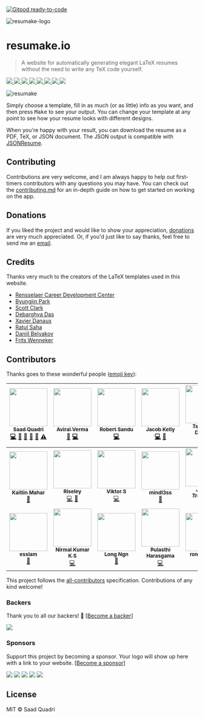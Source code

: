[![Gitpod ready-to-code](https://img.shields.io/badge/Gitpod-ready--to--code-blue?logo=gitpod)](https://gitpod.io/#https://github.com/saadq/resumake.io)

![resumake-logo](https://i.imgur.com/Y4JmhrV.png)

# resumake.io
> A website for automatically generating elegant LaTeX resumes without the need to write any TeX code yourself.

<a href="https://github.com/saadq/resumake/stargazers">
    <img src="https://img.shields.io/github/stars/saadq/resumake.svg">
</a>
<a href="https://github.com/saadq/resumake/issues">
    <img src="https://img.shields.io/github/issues/saadq/resumake.io.svg">
</a>
<a href="https://github.com/saadq/resumake/blob/master/license">
  <img src="https://img.shields.io/github/license/saadq/resumake.svg?colorB=000000">
</a>
<a href="https://gitter.im/saadq/resumake">
  <img src="https://badges.gitter.im/saadq/resumake.svg">
</a>  
<a href="https://saythanks.io/to/saadq">
    <img src="https://img.shields.io/badge/say%20thanks-!-1EAEDB.svg">
</a>
<a href="https://opencollective.com/resumake/donate">
  <img src="https://img.shields.io/badge/donate-$-ff69b4.svg?maxAge=2592000">
</a>
<a href="#backers">
  <img src="https://opencollective.com/resumake/backers/badge.svg">
</a>
<a href="#sponsors">
  <img src="https://opencollective.com/resumake/sponsors/badge.svg">
</a>


![resumake](https://i.imgur.com/QUoFVmG.png)

Simply choose a template, fill in as much (or as little) info as you want, and then press <kbd>Make</kbd> to see your output. You can change your template at any point to see how your resume looks with different designs.

When you're happy with your result, you can download the resume as a PDF, TeX, or JSON document. The JSON output is compatible with [JSONResume](https://jsonresume.org).

## Contributing
Contributions are very welcome, and I am always happy to help out first-timers contributors with any questions you may have. You can check out the [contributing.md](./contributing.md) for an in-depth guide on how to get started on working on the app.

## Donations
If you liked the project and would like to show your appreciation, [donations](https://opencollective.com/resumake/donate#) are very much appreciated. Or, if you'd just like to say thanks, feel free to send me an [email](mailto:saad@saadq.com).

## Credits
Thanks very much to the creators of the LaTeX templates used in this website.

* [Rensselaer Career Development Center](https://www.rpi.edu/dept/arc/training/latex/resumes/)
* [Byungjin Park](https://github.com/posquit0)
* [Scott Clark](https://github.com/sc932)
* [Debarghya Das](https://github.com/deedy)
* [Xavier Danaux](https://github.com/xdanaux)
* [Ratul Saha](https://github.com/RatulSaha)
* [Daniil Belyakov](https://github.com/dnl-blkv)
* [Frits Wenneker](https://www.overleaf.com/latex/templates/your-new-cv/xqzhcmqkqrtw)


## Contributors
Thanks goes to these wonderful people ([emoji key](https://github.com/kentcdodds/all-contributors#emoji-key)):

<!-- ALL-CONTRIBUTORS-LIST:START - Do not remove or modify this section -->
<!-- prettier-ignore -->
| [<img src="https://avatars0.githubusercontent.com/u/5678694?v=4" width="100px;"/><br /><sub><b>Saad Quadri</b></sub>](http://saadq.com)<br />[💻](https://github.com/saadq/resumake/commits?author=saadq "Code") [🎨](#design-saadq "Design") [📖](https://github.com/saadq/resumake/commits?author=saadq "Documentation") [🤔](#ideas-saadq "Ideas, Planning, & Feedback") [🐛](https://github.com/saadq/resumake/issues?q=author%3Asaadq "Bug reports") [⚠️](https://github.com/saadq/resumake/commits?author=saadq "Tests") | [<img src="https://avatars1.githubusercontent.com/u/22575238?v=4" width="100px;"/><br /><sub><b>Aviral Verma</b></sub>](https://github.com/avirlrma)<br />[🐛](https://github.com/saadq/resumake/issues?q=author%3Aavirlrma "Bug reports") [💻](https://github.com/saadq/resumake/commits?author=avirlrma "Code") | [<img src="https://avatars3.githubusercontent.com/u/6720438?v=4" width="100px;"/><br /><sub><b>Robert Sandu</b></sub>](http://robertss.info)<br />[💻](https://github.com/saadq/resumake/commits?author=RobertSandu "Code") | [<img src="https://avatars0.githubusercontent.com/u/16728917?v=4" width="100px;"/><br /><sub><b>Jacob Kelly</b></sub>](http://jacobjinkelly.github.io)<br />[💻](https://github.com/saadq/resumake/commits?author=jacobjinkelly "Code") [🐛](https://github.com/saadq/resumake/issues?q=author%3Ajacobjinkelly "Bug reports") | [<img src="https://avatars0.githubusercontent.com/u/26444315?v=4" width="100px;"/><br /><sub><b>Tsimpitas Dimitris</b></sub>](https://github.com/TsimpDim)<br />[💻](https://github.com/saadq/resumake/commits?author=TsimpDim "Code") | [<img src="https://avatars3.githubusercontent.com/u/6583731?v=4" width="100px;"/><br /><sub><b>Daniil Belyakov</b></sub>](https://www.linkedin.com/in/daniilb)<br />[🔧](#tool-dnl-blkv "Tools") [🤔](#ideas-dnl-blkv "Ideas, Planning, & Feedback") | [<img src="https://avatars0.githubusercontent.com/u/4547287?v=4" width="100px;"/><br /><sub><b>Vignesh Sankaran</b></sub>](https://github.com/vignesh-sankaran)<br />[🤔](#ideas-vignesh-sankaran "Ideas, Planning, & Feedback") |
| :---: | :---: | :---: | :---: | :---: | :---: | :---: |
| [<img src="https://avatars0.githubusercontent.com/u/5976377?v=4" width="100px;"/><br /><sub><b>Kaitlin Mahar</b></sub>](https://github.com/kmahar)<br />[🤔](#ideas-kmahar "Ideas, Planning, & Feedback") | [<img src="https://avatars1.githubusercontent.com/u/8508355?v=4" width="100px;"/><br /><sub><b>Riseley</b></sub>](https://github.com/Riseley)<br />[💻](https://github.com/saadq/resumake/commits?author=Riseley "Code") [🐛](https://github.com/saadq/resumake/issues?q=author%3ARiseley "Bug reports") | [<img src="https://avatars0.githubusercontent.com/u/37144243?v=4" width="100px;"/><br /><sub><b>Viktor S</b></sub>](https://github.com/vsoren)<br />[💻](https://github.com/saadq/resumake/commits?author=vsoren "Code") | [<img src="https://avatars0.githubusercontent.com/u/6135761?v=4" width="100px;"/><br /><sub><b>mindl3ss</b></sub>](https://github.com/alokpant)<br />[📖](https://github.com/saadq/resumake/commits?author=alokpant "Documentation") | [<img src="https://avatars1.githubusercontent.com/u/41443492?v=4" width="100px;"/><br /><sub><b>Jordan Tranchina</b></sub>](https://github.com/JordanTranchina)<br />[🎨](#design-JordanTranchina "Design") | [<img src="https://avatars3.githubusercontent.com/u/4600541?v=4" width="100px;"/><br /><sub><b>anelook</b></sub>](https://github.com/anelook)<br />[💻](https://github.com/saadq/resumake/commits?author=anelook "Code") [🎨](#design-anelook "Design") | [<img src="https://avatars3.githubusercontent.com/u/7316730?v=4" width="100px;"/><br /><sub><b>jess</b></sub>](http://jessachandler.com)<br />[🔧](#tool-monkeywithacupcake "Tools") |
| [<img src="https://avatars3.githubusercontent.com/u/5328578?v=4" width="100px;"/><br /><sub><b>esslam</b></sub>](https://esslamcodes.now.sh/)<br />[📖](https://github.com/saadq/resumake/commits?author=Esslamb "Documentation") | [<img src="https://avatars1.githubusercontent.com/u/4947233?v=4" width="100px;"/><br /><sub><b>Nirmal Kumar K S</b></sub>](https://in.linkedin.com/in/ksnirmalkumar)<br />[💻](https://github.com/saadq/resumake/commits?author=nirmalks "Code") | [<img src="https://avatars0.githubusercontent.com/u/20140368?v=4" width="100px;"/><br /><sub><b>Long Ngn</b></sub>](https://medium.com/@longngn)<br />[📖](https://github.com/saadq/resumake/commits?author=longngn "Documentation") | [<img src="https://avatars3.githubusercontent.com/u/15902442?v=4" width="100px;"/><br /><sub><b>Pulasthi Harasgama</b></sub>](https://github.com/pulasthiharasgama)<br />[💻](https://github.com/saadq/resumake/commits?author=pulasthiharasgama "Code") | [<img src="https://avatars2.githubusercontent.com/u/7140640?v=4" width="100px;"/><br /><sub><b>ronakdpatel</b></sub>](https://github.com/ronakdpatel)<br />[🎨](#design-ronakdpatel "Design") [🤔](#ideas-ronakdpatel "Ideas, Planning, & Feedback") | [<img src="https://avatars1.githubusercontent.com/u/19812545?v=4" width="100px;"/><br /><sub><b>Ray</b></sub>](https://twitter.com/rayspock675)<br />[💻](https://github.com/saadq/resumake/commits?author=rayspock "Code") |
<!-- ALL-CONTRIBUTORS-LIST:END -->

This project follows the [all-contributors](https://github.com/kentcdodds/all-contributors) specification. Contributions of any kind welcome!

### Backers

Thank you to all our backers! 🙏 [[Become a backer](https://opencollective.com/resumake#backer)]

<a href="https://opencollective.com/resumake#backers" target="_blank"><img src="https://opencollective.com/resumake/backers.svg?width=890"></a>


### Sponsors

Support this project by becoming a sponsor. Your logo will show up here with a link to your website. [[Become a sponsor](https://opencollective.com/resumake#sponsor)]

<a href="https://opencollective.com/resumake/sponsor/0/website" target="_blank"><img src="https://opencollective.com/resumake/sponsor/0/avatar.svg"></a>
<a href="https://opencollective.com/resumake/sponsor/1/website" target="_blank"><img src="https://opencollective.com/resumake/sponsor/1/avatar.svg"></a>
<a href="https://opencollective.com/resumake/sponsor/2/website" target="_blank"><img src="https://opencollective.com/resumake/sponsor/2/avatar.svg"></a>
<a href="https://opencollective.com/resumake/sponsor/3/website" target="_blank"><img src="https://opencollective.com/resumake/sponsor/3/avatar.svg"></a>
<a href="https://opencollective.com/resumake/sponsor/4/website" target="_blank"><img src="https://opencollective.com/resumake/sponsor/4/avatar.svg"></a>


## License
MIT © Saad Quadri
